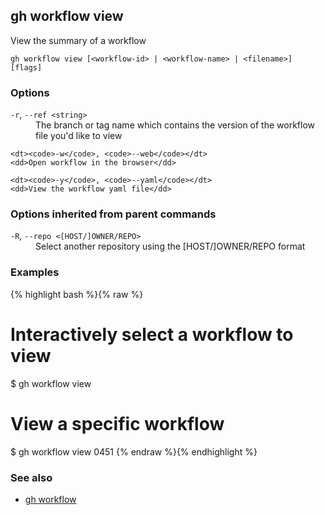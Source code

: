 

## gh workflow view

View the summary of a workflow

```
gh workflow view [<workflow-id> | <workflow-name> | <filename>] [flags]
```

### Options


<dl class="flags">
	<dt><code>-r</code>, <code>--ref &lt;string&gt;</code></dt>
	<dd>The branch or tag name which contains the version of the workflow file you&#39;d like to view</dd>

	<dt><code>-w</code>, <code>--web</code></dt>
	<dd>Open workflow in the browser</dd>

	<dt><code>-y</code>, <code>--yaml</code></dt>
	<dd>View the workflow yaml file</dd>
</dl>


### Options inherited from parent commands


<dl class="flags">
	<dt><code>-R</code>, <code>--repo &lt;[HOST/]OWNER/REPO&gt;</code></dt>
	<dd>Select another repository using the [HOST/]OWNER/REPO format</dd>
</dl>


### Examples

{% highlight bash %}{% raw %}
# Interactively select a workflow to view
$ gh workflow view

# View a specific workflow
$ gh workflow view 0451
{% endraw %}{% endhighlight %}

### See also

* [gh workflow](./gh_workflow)
